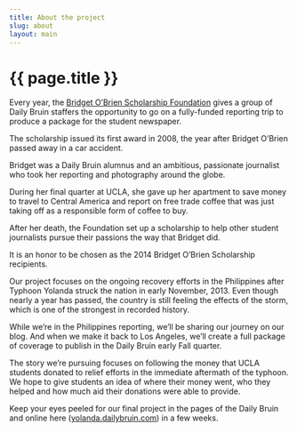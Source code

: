 ```yaml
---
title: About the project
slug: about
layout: main
---
```

# {{ page.title }}

Every year, the [Bridget O’Brien Scholarship Foundation](http://www.rememberingbridget.com/) gives a group of Daily Bruin staffers the opportunity to go on a fully-funded reporting trip to produce a package for the student newspaper. 

The scholarship issued its first award in 2008, the year after Bridget O’Brien passed away in a car accident. 

Bridget was a Daily Bruin alumnus and an ambitious, passionate journalist who took her reporting and photography around the globe. 

During her final quarter at UCLA, she gave up her apartment to save money to travel to Central America and report on free trade coffee that was just taking off as a responsible form of coffee to buy. 

After her death, the Foundation set up a scholarship to help other student journalists pursue their passions the way that Bridget did. 

It is an honor to be chosen as the 2014 Bridget O’Brien Scholarship recipients. 

Our project focuses on the ongoing recovery efforts in the Philippines after Typhoon Yolanda struck the nation in early November, 2013. Even though nearly a year has passed, the country is still feeling the effects of the storm, which is one of the strongest in recorded history. 

While we’re in the Philippines reporting, we’ll be sharing our journey on our blog. And when we make it back to Los Angeles, we’ll create a full package of coverage to publish in the Daily Bruin early Fall quarter. 

The story we’re pursuing focuses on following the money that UCLA students donated to relief efforts in the immediate aftermath of the typhoon. We hope to give students an idea of where their money went, who they helped and how much aid their donations were able to provide. 

Keep your eyes peeled for our final project in the pages of the Daily Bruin and online here ([yolanda.dailybruin.com](http://yolanda.dailybruin.com/)) in a few weeks.
